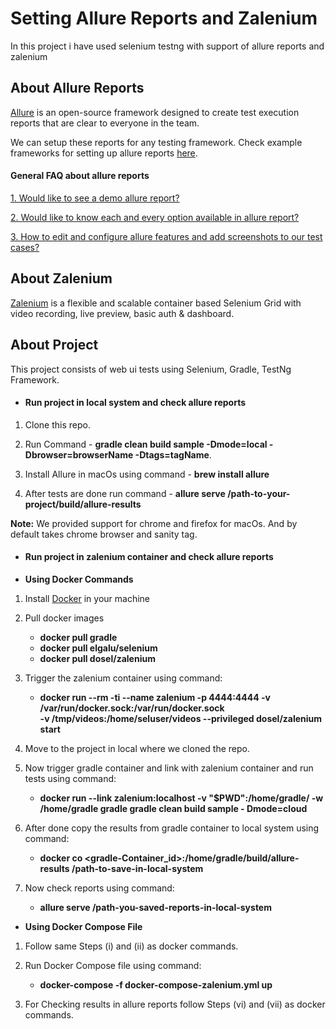 # Setting Allure Reports and Zalenium

In this project i have used selenium testng with support of allure reports and zalenium

## About Allure Reports ##

[Allure](http://allure.qatools.ru/) is an open-source framework designed to create test execution reports that are clear to everyone in the team.

We can setup these reports for any testing framework. Check example frameworks for setting up allure reports [here](https://github.com/allure-examples).

#### General FAQ about allure reports ####

[1. Would like to see a demo allure report?](https://demo.qameta.io/allure/)

[2. Would like to know each and every option available in allure report?](https://docs.qameta.io/allure/)

[3. How to edit and configure allure features and add screenshots to our test cases?](https://www.swtestacademy.com/allure-testng/)

## About Zalenium ##

[Zalenium](https://opensource.zalando.com/zalenium/) is a flexible and scalable container based Selenium Grid with video recording, live preview, basic auth & dashboard.

## About Project ##

This project consists of web ui tests using Selenium, Gradle, TestNg Framework.

* #### Run project in local system and check allure reports ####

1) Clone this repo.

2) Run Command - **gradle clean build sample -Dmode=local -Dbrowser=browserName -Dtags=tagName**.

3) Install Allure in macOs using command - **brew install allure**

4) After tests are done run command - **allure serve /path-to-your-project/build/allure-results**

**Note:** We provided support for chrome and firefox for macOs. And by default takes chrome browser and sanity tag.

* #### Run project in zalenium container and check allure reports ####

* **Using Docker Commands**

1) Install [Docker](https://docs.docker.com/) in your machine

2) Pull docker images

   *  **docker pull gradle** 
   *  **docker pull elgalu/selenium**
   *  **docker pull dosel/zalenium**

3) Trigger the zalenium container using command:

    * **docker run --rm -ti --name zalenium -p 4444:4444 -v /var/run/docker.sock:/var/run/docker.sock \
        -v /tmp/videos:/home/seluser/videos --privileged dosel/zalenium start**

4) Move to the project in local where we cloned the repo.        

5) Now trigger gradle container and link with zalenium container and run tests using command:

    * **docker run --link zalenium:localhost -v "$PWD":/home/gradle/ -w /home/gradle gradle gradle clean build sample -   Dmode=cloud**

6) After done copy the results from gradle container to local system using command:

    * **docker co <gradle-Container_id>:/home/gradle/build/allure-results /path-to-save-in-local-system**

7) Now check reports using command:

    * **allure serve /path-you-saved-reports-in-local-system**


* **Using Docker Compose File**      

1) Follow same Steps (i) and (ii) as docker commands.

2) Run Docker Compose file using command:

   * **docker-compose -f docker-compose-zalenium.yml up**

3) For Checking results in allure reports follow Steps (vi) and (vii) as docker commands. 
